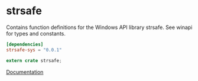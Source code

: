 # strsafe #
Contains function definitions for the Windows API library strsafe. See winapi for types and constants.

```toml
[dependencies]
strsafe-sys = "0.0.1"
```

```rust
extern crate strsafe;
```

[Documentation](https://retep998.github.io/doc/strsafe/)
